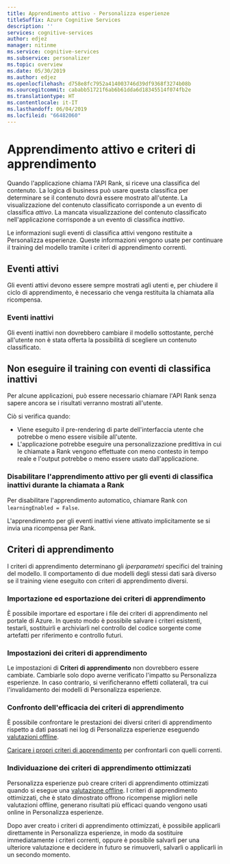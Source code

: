 ```yaml
---
title: Apprendimento attivo - Personalizza esperienze
titleSuffix: Azure Cognitive Services
description: ''
services: cognitive-services
author: edjez
manager: nitinme
ms.service: cognitive-services
ms.subservice: personalizer
ms.topic: overview
ms.date: 05/30/2019
ms.author: edjez
ms.openlocfilehash: d758e8fc7952a414003746d39df9368f3274b08b
ms.sourcegitcommit: cababb51721f6ab6b61dda6d18345514f074fb2e
ms.translationtype: HT
ms.contentlocale: it-IT
ms.lasthandoff: 06/04/2019
ms.locfileid: "66482060"
---
```

# <a name="active-learning-and-learning-policies"></a>Apprendimento attivo e criteri di apprendimento 

Quando l'applicazione chiama l'API Rank, si riceve una classifica del contenuto. La logica di business può usare questa classifica per determinare se il contenuto dovrà essere mostrato all'utente. La visualizzazione del contenuto classificato corrisponde a un evento di classifica _attivo_. La mancata visualizzazione del contenuto classificato nell'applicazione corrisponde a un evento di classifica _inattivo_. 

Le informazioni sugli eventi di classifica attivi vengono restituite a Personalizza esperienze. Queste informazioni vengono usate per continuare il training del modello tramite i criteri di apprendimento correnti.

## <a name="active-events"></a>Eventi attivi

Gli eventi attivi devono essere sempre mostrati agli utenti e, per chiudere il ciclo di apprendimento, è necessario che venga restituita la chiamata alla ricompensa. 

### <a name="inactive-events"></a>Eventi inattivi 

Gli eventi inattivi non dovrebbero cambiare il modello sottostante, perché all'utente non è stata offerta la possibilità di scegliere un contenuto classificato.

## <a name="dont-train-with-inactive-rank-events"></a>Non eseguire il training con eventi di classifica inattivi 

Per alcune applicazioni, può essere necessario chiamare l'API Rank senza sapere ancora se i risultati verranno mostrati all'utente. 

Ciò si verifica quando:

* Viene eseguito il pre-rendering di parte dell'interfaccia utente che potrebbe o meno essere visibile all'utente. 
* L'applicazione potrebbe eseguire una personalizzazione predittiva in cui le chiamate a Rank vengono effettuate con meno contesto in tempo reale e l'output potrebbe o meno essere usato dall'applicazione. 

### <a name="disable-active-learning-for-inactive-rank-events-during-rank-call"></a>Disabilitare l'apprendimento attivo per gli eventi di classifica inattivi durante la chiamata a Rank

Per disabilitare l'apprendimento automatico, chiamare Rank con `learningEnabled = False`.

L'apprendimento per gli eventi inattivi viene attivato implicitamente se si invia una ricompensa per Rank.

## <a name="learning-policies"></a>Criteri di apprendimento

I criteri di apprendimento determinano gli *iperparametri* specifici del training del modello. Il comportamento di due modelli degli stessi dati sarà diverso se il training viene eseguito con criteri di apprendimento diversi.

### <a name="importing-and-exporting-learning-policies"></a>Importazione ed esportazione dei criteri di apprendimento

È possibile importare ed esportare i file dei criteri di apprendimento nel portale di Azure. In questo modo è possibile salvare i criteri esistenti, testarli, sostituirli e archiviarli nel controllo del codice sorgente come artefatti per riferimento e controllo futuri.

### <a name="learning-policy-settings"></a>Impostazioni dei criteri di apprendimento

Le impostazioni di **Criteri di apprendimento** non dovrebbero essere cambiate. Cambiarle solo dopo averne verificato l'impatto su Personalizza esperienze. In caso contrario, si verificheranno effetti collaterali, tra cui l'invalidamento dei modelli di Personalizza esperienze.

### <a name="comparing-effectiveness-of-learning-policies"></a>Confronto dell'efficacia dei criteri di apprendimento

È possibile confrontare le prestazioni dei diversi criteri di apprendimento rispetto a dati passati nei log di Personalizza esperienze eseguendo [valutazioni offline](concepts-offline-evaluation.md).

[Caricare i propri criteri di apprendimento](how-to-offline-evaluation.md) per confrontarli con quelli correnti.

### <a name="discovery-of-optimized-learning-policies"></a>Individuazione dei criteri di apprendimento ottimizzati

Personalizza esperienze può creare criteri di apprendimento ottimizzati quando si esegue una [valutazione offline](how-to-offline-evaluation.md). I criteri di apprendimento ottimizzati, che è stato dimostrato offrono ricompense migliori nelle valutazioni offline, generano risultati più efficaci quando vengono usati online in Personalizza esperienze.

Dopo aver creato i criteri di apprendimento ottimizzati, è possibile applicarli direttamente in Personalizza esperienze, in modo da sostituire immediatamente i criteri correnti, oppure è possibile salvarli per una ulteriore valutazione e decidere in futuro se rimuoverli, salvarli o applicarli in un secondo momento.